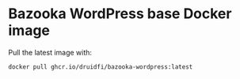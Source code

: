 # Bazooka WordPress base Docker image

Pull the latest image with:

```
docker pull ghcr.io/druidfi/bazooka-wordpress:latest
```
